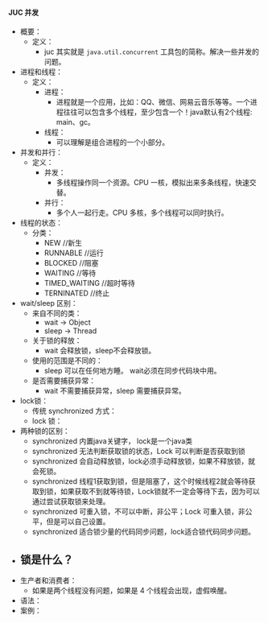 #### JUC 并发

- 概要：
    - 定义：
        - juc 其实就是 `java.util.concurrent` 工具包的简称。解决一些并发的问题。
- 进程和线程：
    - 定义：
        - 进程：
            - 进程就是一个应用，比如：QQ、微信、网易云音乐等等。一个进程往往可以包含多个线程，至少包含一个！java默认有2个线程: main、gc。
        - 线程：
            - 可以理解是组合进程的一个小部分。
- 并发和并行：
    - 定义：
        - 并发：
            - 多线程操作同一个资源。CPU 一核，模拟出来多条线程，快速交替。
        - 并行：
            - 多个人一起行走。CPU 多核，多个线程可以同时执行。
- 线程的状态：
    - 分类：
        - NEW //新生
        - RUNNABLE //运行
        - BLOCKED  //阻塞
        - WAITING  //等待
        - TIMED_WAITING //超时等待
        - TERNINATED  //终止
- wait/sleep 区别：
    - 来自不同的类：
        - wait -> Object
        - sleep -> Thread
    - 关于锁的释放：
        - wait 会释放锁，sleep不会释放锁。
    - 使用的范围是不同的：
        - sleep 可以在任何地方睡。 wait必须在同步代码块中用。
    - 是否需要捕获异常：
        - wait 不需要捕获异常，sleep 需要捕获异常。
- lock锁：
    - 传统 synchronized 方式：
    - lock 锁：
- 两种锁的区别：
    - synchronized 内置java关键字， lock是一个java类
    - synchronized 无法判断获取锁的状态，Lock 可以判断是否获取到锁
    - synchronized 会自动释放锁，lock必须手动释放锁，如果不释放锁，就会死锁。
    - synchronized 线程1获取到锁，但是阻塞了，这个时候线程2就会等待获取到锁，如果获取不到就等待锁，Lock锁就不一定会等待下去，因为可以通过尝试获取锁来处理。
    - synchronized 可重入锁，不可以中断，非公平；Lock 可重入锁，非公平，但是可以自己设置。
    - synchronized 适合锁少量的代码同步问题，lock适合锁代码同步问题。
- 锁是什么？
    -  
- 生产者和消费者：
    - 如果是两个线程没有问题，如果是 4 个线程会出现，虚假唤醒。 
- 语法： 
- 案例：
